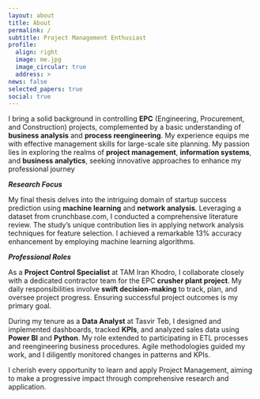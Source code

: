 ```yaml
---
layout: about
title: About
permalink: /
subtitle: Project Management Enthusiast
profile:
  align: right
  image: me.jpg
  image_circular: true
  address: >
news: false
selected_papers: true
social: true
---
```


I bring a solid background in controlling **EPC** (Engineering, Procurement, and Construction) projects, complemented by a basic understanding of **business analysis** and **process reengineering**. My experience equips me with effective management skills for large-scale site planning. My passion lies in exploring the realms of **project management**, **information systems**, and **business analytics**, seeking innovative approaches to enhance my professional journey


***Research Focus***

My final thesis delves into the intriguing domain of startup success prediction using **machine learning** and **network analysis**. Leveraging a dataset from crunchbase.com, I conducted a comprehensive literature review. The study’s unique contribution lies in applying network analysis techniques for feature selection. I achieved a remarkable 13% accuracy enhancement by employing machine learning algorithms.


***Professional Roles***

As a **Project Control Specialist** at TAM Iran Khodro, I collaborate closely with a dedicated contractor team for the EPC **crusher plant project**. My daily responsibilities involve **swift decision-making** to track, plan, and oversee project progress. Ensuring successful project outcomes is my primary goal.

During my tenure as a **Data Analyst** at Tasvir Teb, I designed and implemented dashboards, tracked **KPIs**, and analyzed sales data using **Power BI** and **Python**. My role extended to participating in ETL processes and reengineering business procedures. Agile methodologies guided my work, and I diligently monitored changes in patterns and KPIs.



I cherish every opportunity to learn and apply Project Management, aiming to make a progressive impact through comprehensive research and application.
